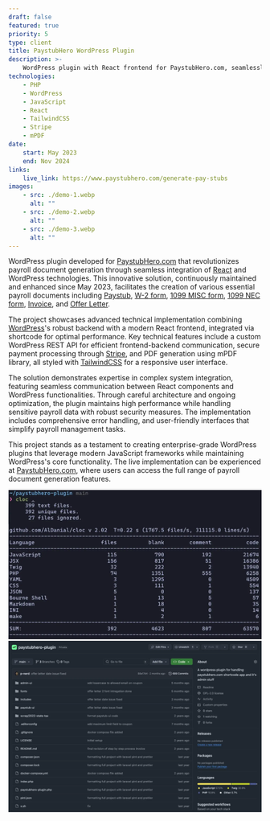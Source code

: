 ```yaml
---
draft: false
featured: true
priority: 5
type: client
title: PaystubHero WordPress Plugin
description: >-
    WordPress plugin with React frontend for PaystubHero.com, seamlessly integrated via shortcode.
technologies:
    - PHP
    - WordPress
    - JavaScript
    - React
    - TailwindCSS
    - Stripe
    - mPDF
date:
    start: May 2023
    end: Nov 2024
links:
    live_link: https://www.paystubhero.com/generate-pay-stubs
images:
    - src: ./demo-1.webp
      alt: ""
    - src: ./demo-2.webp
      alt: ""
    - src: ./demo-3.webp
      alt: ""
---
```


WordPress plugin developed for [PaystubHero.com](https://www.paystubhero.com)
that revolutionizes payroll document generation through seamless integration of [React](https://react.dev)
and WordPress technologies. This innovative solution, continuously maintained
and enhanced since May 2023, facilitates the creation of various essential
payroll documents including [Paystub](https://www.paystubhero.com/generate-pay-stubs),
[W-2 form](https://www.paystubhero.com/w-2-form-online-generator),
[1099 MISC form](https://www.paystubhero.com/1099-misc-form-generator),
[1099 NEC form](https://www.paystubhero.com/1099-nec-form-generator),
[Invoice](https://www.paystubhero.com/invoice-generator), and
[Offer Letter](https://www.paystubhero.com/offer-letter-generator).

The project showcases advanced technical implementation combining [WordPress](https://wordpress.org)'s
robust backend with a modern React frontend, integrated via shortcode for optimal performance.
Key technical features include a custom WordPress REST API for efficient frontend-backend communication,
secure payment processing through [Stripe](https://stripe.com), and PDF generation using mPDF library,
all styled with [TailwindCSS](https://tailwindcss.com) for a responsive user interface.

The solution demonstrates expertise in complex system integration, featuring seamless communication
between React components and WordPress functionalities. Through careful architecture and ongoing
optimization, the plugin maintains high performance while handling sensitive payroll data with
robust security measures. The implementation includes comprehensive error handling, and user-friendly
interfaces that simplify payroll management tasks.

This project stands as a testament to creating enterprise-grade WordPress plugins that leverage
modern JavaScript frameworks while maintaining WordPress's core functionality. The live implementation
can be experienced at [PaystubHero.com](https://www.paystubhero.com/generate-pay-stubs), where users can
access the full range of payroll document generation features.

![Line of code written](./codes.webp)
![Github Repository](./repository.webp)
